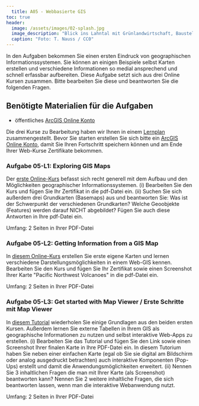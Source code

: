 ```yaml
---
  title: A05 - Webbasierte GIS
toc: true
header:
  image: /assets/images/02-splash.jpg
  image_description: "Blick ins Lahntal mit Grünlandwirtschaft, Baustelle für Stromtrassen und Regenbogen."
  caption: "Foto: T. Nauss / CC0"
---
```

<!---
Zum Vorschlag von Thomas die alten Klett-GIS und Dierke GIS Aufgaben aus "Digitale Geographie" zu nehmen:  
* Links zu alten Aufgaben: https://moc.online.uni-marburg.de/doku.php?id=courses:l3:gi:worksheets:lg-ws-02-02
und
https://moc.online.uni-marburg.de/doku.php?id=courses:l3:gi:worksheets:lg-ws-02-03

* Klett scheint nur noch mit Codes aus Schulbüchern zugönglich zu sein. https://www2.klett.de/sixcms/list.php?page=lehrwerk_extra&titelfamilie=Klett-GIS&extra=Klett-GIS%20Projekte
* Diercke funktioniert (wobei bei manchen Beispielen falsche Aufgaben dabei stehen) https://diercke.westermann.de/diercke-webgis
* Leider ist mit dem Diercke tool auch nicht wirklich eine analyse möglich, sondern man kann layer an und ausschalten und die Attribute tabelle anschauen, ein bisschen Filtern. Das ist in den ESRI online Tools auch drin. 
 --->

In den Aufgaben bekommen Sie einen ersten Eindruck von geographischen Informationssystemen. Sie können an einigen Beispiele selbst Karten erstellen und verschiedene Informationen so medial ansprechend und schnell erfassbar aufbereiten. Diese Aufgabe setzt sich aus drei Online Kursen zusammen. Bitte bearbeiten Sie diese und beantworten Sie die folgenden Fragen.

## Benötigte Materialien für die Aufgaben
* öffentliches [ArcGIS Online Konto](https://www.arcgis.com/sharing/rest/oauth2/signup?client_id=arcgisonline&redirect_uri=http://www.arcgis.com&response_type=token)


Die drei Kurse zu Bearbeitung haben wir Ihnen in einem [Lernplan](www.esri.com/training/catalog/5ede48bad97309521b69296a/) zusammengestellt. Bevor Sie starten erstellen Sie sich bitte ein [ArcGIS Online Konto](https://www.arcgis.com/sharing/rest/oauth2/signup?client_id=arcgisonline&redirect_uri=http://www.arcgis.com&response_type=token), damit Sie Ihren Fortschritt speichern können und am Ende Ihrer Web-Kurse Zertifikate bekommen.


### Aufgabe 05-L1: Exploring GIS Maps

Der [erste Online-Kurs](https://www.esri.com/training/catalog/57630432851d31e02a43ee86/exploring-gis-maps/) befasst sich recht generell mit dem Aufbau und den Möglichkeiten geographischer Informationssystemen. (i) Bearbeiten Sie den Kurs und fügen Sie Ihr Zertifikat in die pdf-Datei ein. (ii) Suchen Sie sich außerdem drei Grundkarten (Basemaps) aus und beantworten Sie: Was ist der Schwerpunkt der verschiedenen Grundkarten? Welche Geoobjekte (Features) werden darauf NICHT abgebildet? Fügen Sie auch diese Antworten in Ihre pdf-Datei ein.

Umfang: 2 Seiten in Ihrer PDF-Datei


### Aufgabe 05-L2: Getting Information from a GIS Map

In [diesem Online-Kurs](https://www.esri.com/training/catalog/57630432851d31e02a43ee8c/getting-information-from-a-gis-map/) erstellen Sie erste eigene Karten und lernen verschiedene Darstellungsmöglichkeiten in einem Web-GIS kennen. Bearbeiten Sie den Kurs und fügen Sie Ihr Zertifikat sowie einen Screenshot Ihrer Karte "Pacific Northwest Volcanoes" in die pdf-Datei ein.

Umfang: 2 Seiten in Ihrer PDF-Datei

### Aufgabe 05-L3: Get started with Map Viewer / Erste Schritte mit Map Viewer

In [diesem Tutorial](https://www.esri.com/training/catalog/57660c48bb54adb30c94540a/get-started-with-map-viewer/) wiederholen Sie einige Grundlagen aus den beiden ersten Kursen. Außerdem lernen Sie externe Tabellen in Ihrem GIS als geographische Informationen zu nutzen und selbst interaktive Web-Apps zu erstellen. (i) Bearbeiten Sie das Tutorial und fügen Sie den Link sowie einen Screenshot Ihrer finalen Karte in Ihre PDF-Datei ein. In diesem Tutorium haben Sie neben einer einfachen Karte (egal ob Sie sie digital am Bildschirm oder analog ausgedruckt betrachten) auch interaktive Komponenten (Pop-Ups) erstellt und damit die Anwendungsmöglichkeiten erweitert. (ii) Nennen Sie 3 inhaltlichen Fragen die man mit Ihrer Karte (als Screenshot) beantworten kann? Nennen Sie 2 weitere inhaltliche Fragen, die sich beantworten lassen, wenn man die interaktive Webanwendung nutzt.

Umfang: 2 Seiten in Ihrer PDF-Datei
